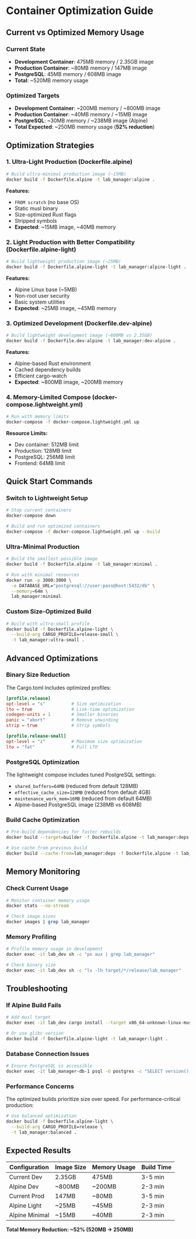 # Container Optimization Guide

## Current vs Optimized Memory Usage

### Current State
- **Development Container**: 475MB memory / 2.35GB image
- **Production Container**: ~80MB memory / 147MB image  
- **PostgreSQL**: 45MB memory / 608MB image
- **Total**: ~520MB memory usage

### Optimized Targets
- **Development Container**: ~200MB memory / ~800MB image
- **Production Container**: ~40MB memory / ~15MB image
- **PostgreSQL**: ~30MB memory / ~238MB image (Alpine)
- **Total Expected**: ~250MB memory usage (**52% reduction**)

## Optimization Strategies

### 1. Ultra-Light Production (Dockerfile.alpine)
```bash
# Build ultra-minimal production image (~15MB)
docker build -f Dockerfile.alpine -t lab_manager:alpine .
```

**Features:**
- `FROM scratch` (no base OS)
- Static musl binary
- Size-optimized Rust flags
- Stripped symbols
- **Expected**: ~15MB image, ~40MB memory

### 2. Light Production with Better Compatibility (Dockerfile.alpine-light)
```bash
# Build lightweight production image (~25MB)
docker build -f Dockerfile.alpine-light -t lab_manager:alpine-light .
```

**Features:**
- Alpine Linux base (~5MB)
- Non-root user security
- Basic system utilities
- **Expected**: ~25MB image, ~45MB memory

### 3. Optimized Development (Dockerfile.dev-alpine)
```bash
# Build lightweight development image (~800MB vs 2.35GB)
docker build -f Dockerfile.dev-alpine -t lab_manager:dev-alpine .
```

**Features:**
- Alpine-based Rust environment
- Cached dependency builds
- Efficient cargo-watch
- **Expected**: ~800MB image, ~200MB memory

### 4. Memory-Limited Compose (docker-compose.lightweight.yml)
```bash
# Run with memory limits
docker-compose -f docker-compose.lightweight.yml up
```

**Resource Limits:**
- Dev container: 512MB limit
- Production: 128MB limit
- PostgreSQL: 256MB limit
- Frontend: 64MB limit

## Quick Start Commands

### Switch to Lightweight Setup
```bash
# Stop current containers
docker-compose down

# Build and run optimized containers
docker-compose -f docker-compose.lightweight.yml up --build
```

### Ultra-Minimal Production
```bash
# Build the smallest possible image
docker build -f Dockerfile.alpine -t lab_manager:minimal .

# Run with minimal resources
docker run -p 3000:3000 \
  -e DATABASE_URL="postgresql://user:pass@host:5432/db" \
  --memory=64m \
  lab_manager:minimal
```

### Custom Size-Optimized Build
```bash
# Build with ultra-small profile
docker build -f Dockerfile.alpine-light \
  --build-arg CARGO_PROFILE=release-small \
  -t lab_manager:ultra-small .
```

## Advanced Optimizations

### Binary Size Reduction
The Cargo.toml includes optimized profiles:

```toml
[profile.release]
opt-level = "s"          # Size optimization
lto = true               # Link-time optimization
codegen-units = 1        # Smaller binaries
panic = "abort"          # Remove unwinding
strip = true             # Strip symbols

[profile.release-small]
opt-level = "z"          # Maximum size optimization
lto = "fat"              # Full LTO
```

### PostgreSQL Optimization
The lightweight compose includes tuned PostgreSQL settings:

- `shared_buffers=64MB` (reduced from default 128MB)
- `effective_cache_size=128MB` (reduced from default 4GB)
- `maintenance_work_mem=16MB` (reduced from default 64MB)
- Alpine-based PostgreSQL image (238MB vs 608MB)

### Build Cache Optimization
```bash
# Pre-build dependencies for faster rebuilds
docker build --target=builder -f Dockerfile.alpine -t lab_manager:deps .

# Use cache from previous build
docker build --cache-from=lab_manager:deps -f Dockerfile.alpine -t lab_manager:alpine .
```

## Memory Monitoring

### Check Current Usage
```bash
# Monitor container memory usage
docker stats --no-stream

# Check image sizes
docker images | grep lab_manager
```

### Memory Profiling
```bash
# Profile memory usage in development
docker exec -it lab_dev sh -c "ps aux | grep lab_manager"

# Check binary size
docker exec -it lab_dev sh -c "ls -lh target/*/release/lab_manager"
```

## Troubleshooting

### If Alpine Build Fails
```bash
# Add musl target
docker exec -it lab_dev cargo install --target x86_64-unknown-linux-musl

# Or use glibc version
docker build -f Dockerfile.alpine-light -t lab_manager:light .
```

### Database Connection Issues
```bash
# Ensure PostgreSQL is accessible
docker exec -it lab_manager-db-1 psql -U postgres -c "SELECT version();"
```

### Performance Concerns
The optimized builds prioritize size over speed. For performance-critical production:

```bash
# Use balanced optimization
docker build -f Dockerfile.alpine-light \
  --build-arg CARGO_PROFILE=release \
  -t lab_manager:balanced .
```

## Expected Results

| Configuration | Image Size | Memory Usage | Build Time |
|---------------|------------|--------------|------------|
| Current Dev   | 2.35GB     | 475MB        | 3-5 min    |
| Alpine Dev    | ~800MB     | ~200MB       | 2-3 min    |
| Current Prod  | 147MB      | ~80MB        | 3-5 min    |
| Alpine Light  | ~25MB      | ~45MB        | 2-3 min    |
| Alpine Minimal| ~15MB      | ~40MB        | 2-3 min    |

**Total Memory Reduction: ~52% (520MB → 250MB)** 
